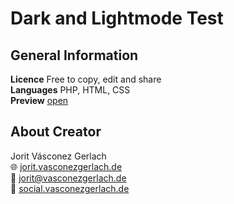 # Dark and Lightmode Test
## General Information
**Licence** Free to copy, edit and share\
**Languages** PHP, HTML, CSS\
**Preview** [open](https://jorit.vasconezgerlach.de/host/dark-and-lightmode-test.git/)

## About Creator
Jorit Vásconez Gerlach\
🌐 [jorit.vasconezgerlach.de](https://jorit.vasconezgerlach.de)\
📧 [jorit@vasconezgerlach.de](mailto:jorit@vasconezgerlach.de)\
🔗 [social.vasconezgerlach.de](https://social.vasconezgerlach.de)

